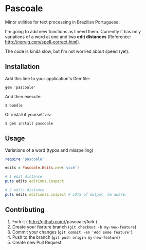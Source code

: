 # Pascoale

Minor utilities for text processing in Brazilian Portuguese.

I'm going to add new functions as I need them. Currently it has only variations of a word at one and two **edit distances** (Reference: http://norvig.com/spell-correct.html).

The code is kinda slow, but I'm not worried about speed (yet).

## Installation

Add this line to your application's Gemfile:

    gem 'pascoale'

And then execute:

    $ bundle

Or install it yourself as:

    $ gem install pascoale

## Usage

Variations of a word (typos and misspelling)

```ruby
require 'pascoale'

edits = Pascoale.Edits.new('você')

# 1 edit distance
puts edits.editions.inspect

# 2 edits distance
puts edits.editions2.inspect # LOTS of output, be aware.
```


## Contributing

1. Fork it ( http://github.com/<my-github-username>/pascoale/fork )
2. Create your feature branch (`git checkout -b my-new-feature`)
3. Commit your changes (`git commit -am 'Add some feature'`)
4. Push to the branch (`git push origin my-new-feature`)
5. Create new Pull Request
